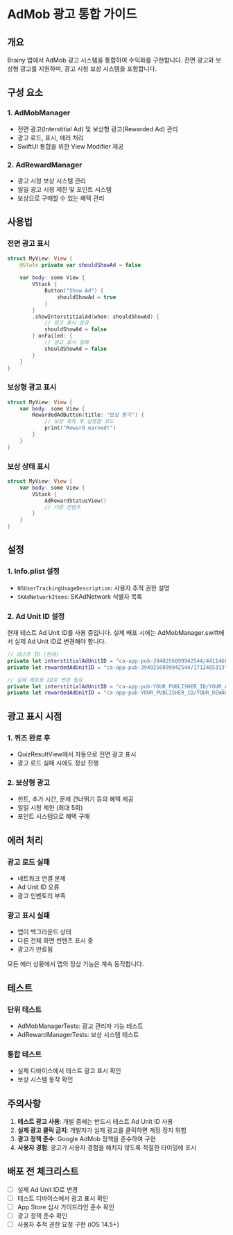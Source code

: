 # AdMob 광고 통합 가이드

## 개요

Brainy 앱에서 AdMob 광고 시스템을 통합하여 수익화를 구현합니다. 전면 광고와 보상형 광고를 지원하며, 광고 시청 보상 시스템을 포함합니다.

## 구성 요소

### 1. AdMobManager
- 전면 광고(Interstitial Ad) 및 보상형 광고(Rewarded Ad) 관리
- 광고 로드, 표시, 에러 처리
- SwiftUI 통합을 위한 View Modifier 제공

### 2. AdRewardManager
- 광고 시청 보상 시스템 관리
- 일일 광고 시청 제한 및 포인트 시스템
- 보상으로 구매할 수 있는 혜택 관리

## 사용법

### 전면 광고 표시

```swift
struct MyView: View {
    @State private var shouldShowAd = false
    
    var body: some View {
        VStack {
            Button("Show Ad") {
                shouldShowAd = true
            }
        }
        .showInterstitialAd(when: shouldShowAd) {
            // 광고 표시 성공
            shouldShowAd = false
        } onFailed: {
            // 광고 표시 실패
            shouldShowAd = false
        }
    }
}
```

### 보상형 광고 표시

```swift
struct MyView: View {
    var body: some View {
        RewardedAdButton(title: "보상 받기") {
            // 보상 획득 후 실행할 코드
            print("Reward earned!")
        }
    }
}
```

### 보상 상태 표시

```swift
struct MyView: View {
    var body: some View {
        VStack {
            AdRewardStatusView()
            // 다른 컨텐츠
        }
    }
}
```

## 설정

### 1. Info.plist 설정
- `NSUserTrackingUsageDescription`: 사용자 추적 권한 설명
- `SKAdNetworkItems`: SKAdNetwork 식별자 목록

### 2. Ad Unit ID 설정
현재 테스트 Ad Unit ID를 사용 중입니다. 실제 배포 시에는 AdMobManager.swift에서 실제 Ad Unit ID로 변경해야 합니다.

```swift
// 테스트 ID (현재)
private let interstitialAdUnitID = "ca-app-pub-3940256099942544/4411468910"
private let rewardedAdUnitID = "ca-app-pub-3940256099942544/1712485313"

// 실제 배포용 ID로 변경 필요
private let interstitialAdUnitID = "ca-app-pub-YOUR_PUBLISHER_ID/YOUR_AD_UNIT_ID"
private let rewardedAdUnitID = "ca-app-pub-YOUR_PUBLISHER_ID/YOUR_REWARDED_AD_UNIT_ID"
```

## 광고 표시 시점

### 1. 퀴즈 완료 후
- QuizResultView에서 자동으로 전면 광고 표시
- 광고 로드 실패 시에도 정상 진행

### 2. 보상형 광고
- 힌트, 추가 시간, 문제 건너뛰기 등의 혜택 제공
- 일일 시청 제한 (최대 5회)
- 포인트 시스템으로 혜택 구매

## 에러 처리

### 광고 로드 실패
- 네트워크 연결 문제
- Ad Unit ID 오류
- 광고 인벤토리 부족

### 광고 표시 실패
- 앱이 백그라운드 상태
- 다른 전체 화면 컨텐츠 표시 중
- 광고가 만료됨

모든 에러 상황에서 앱의 정상 기능은 계속 동작합니다.

## 테스트

### 단위 테스트
- AdMobManagerTests: 광고 관리자 기능 테스트
- AdRewardManagerTests: 보상 시스템 테스트

### 통합 테스트
- 실제 디바이스에서 테스트 광고 표시 확인
- 보상 시스템 동작 확인

## 주의사항

1. **테스트 광고 사용**: 개발 중에는 반드시 테스트 Ad Unit ID 사용
2. **실제 광고 클릭 금지**: 개발자가 실제 광고를 클릭하면 계정 정지 위험
3. **광고 정책 준수**: Google AdMob 정책을 준수하여 구현
4. **사용자 경험**: 광고가 사용자 경험을 해치지 않도록 적절한 타이밍에 표시

## 배포 전 체크리스트

- [ ] 실제 Ad Unit ID로 변경
- [ ] 테스트 디바이스에서 광고 표시 확인
- [ ] App Store 심사 가이드라인 준수 확인
- [ ] 광고 정책 준수 확인
- [ ] 사용자 추적 권한 요청 구현 (iOS 14.5+)